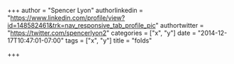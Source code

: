 +++
author = "Spencer Lyon"
authorlinkedin = "https://www.linkedin.com/profile/view?id=148582461&trk=nav_responsive_tab_profile_pic"
authortwitter = "https://twitter.com/spencerlyon2"
categories = ["x", "y"]
date = "2014-12-17T10:47:01-07:00"
tags = ["x", "y"]
title = "folds"

+++

